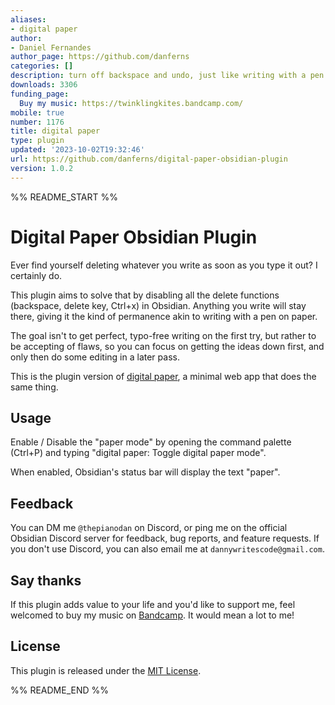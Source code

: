 ```yaml
---
aliases:
- digital paper
author:
- Daniel Fernandes
author_page: https://github.com/danferns
categories: []
description: turn off backspace and undo, just like writing with a pen on real paper.
downloads: 3306
funding_page:
  Buy my music: https://twinklingkites.bandcamp.com/
mobile: true
number: 1176
title: digital paper
type: plugin
updated: '2023-10-02T19:32:46'
url: https://github.com/danferns/digital-paper-obsidian-plugin
version: 1.0.2
---
```


%% README_START %%

# Digital Paper Obsidian Plugin

Ever find yourself deleting whatever you write as soon as you type it out? I certainly do.

This plugin aims to solve that by disabling all the delete functions (backspace, delete key, Ctrl+x) in Obsidian. Anything you write will stay there, giving it the kind of permanence akin to writing with a pen on paper.

The goal isn't to get perfect, typo-free writing on the first try, but rather to be accepting of flaws, so you can focus on getting the ideas down first, and only then do some editing in a later pass.

This is the plugin version of [digital paper](https://github.com/danferns/digital-paper), a minimal web app that does the same thing.

## Usage

Enable / Disable the "paper mode" by opening the command palette (Ctrl+P) and typing "digital paper: Toggle digital paper mode". 

When enabled, Obsidian's status bar will display the text "paper". 

## Feedback

You can DM me `@thepianodan` on Discord, or ping me on the official Obsidian Discord server for feedback, bug reports, and feature requests. If you don't use Discord, you can also email me at `dannywritescode@gmail.com`. 

## Say thanks

If this plugin adds value to your life and you'd like to support me, feel welcomed to buy my music on [Bandcamp](https://twinklingkites.bandcamp.com/). It would mean a lot to me!

## License

This plugin is released under the [MIT License](LICENSE.md).


%% README_END %%